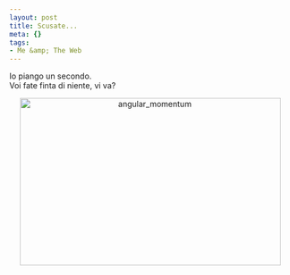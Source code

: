 ```yaml
--- 
layout: post
title: Scusate...
meta: {}
tags: 
- Me &amp; The Web
---
```

Io piango un secondo.  
Voi fate finta di niente, vi va?  
  
<center>
<img src="http://www.lastknight.com/download//2009/01/angular_momentum-466x300.jpg" alt="angular_momentum" title="angular_momentum" width="466" height="300" class="aligncenter size-medium wp-image-1266" />
</center>  
   
